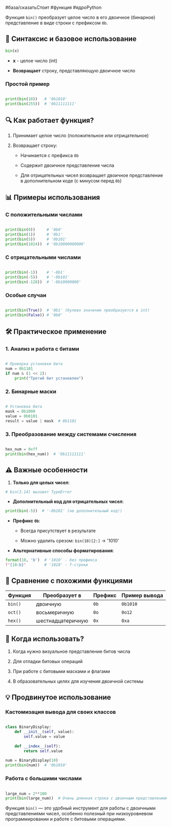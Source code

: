 #база/сказатьСтоит #функция #ядроPython

Функция `bin()` преобразует целое число в его двоичное (бинарное) представление в виде строки с префиксом `0b`.

## 📌 Синтаксис и базовое использование

```python
bin(x)
```
- **x** - целое число (int)
    
- **Возвращает** строку, представляющую двоичное число
    

### Простой пример

```python

print(bin(10))   # '0b1010'
print(bin(255))  # '0b11111111'
```

## 🔍 Как работает функция?

1. Принимает целое число (положительное или отрицательное)
    
2. Возвращает строку:
    
    - Начинается с префикса `0b`
        
    - Содержит двоичное представление числа
        
    - Для отрицательных чисел возвращает двоичное представление в дополнительном коде (с минусом перед `0b`)
        

## 📊 Примеры использования

### С положительными числами

```python

print(bin(0))     # '0b0'
print(bin(1))     # '0b1'
print(bin(5))     # '0b101'
print(bin(1024))  # '0b10000000000'
```

### С отрицательными числами

```python

print(bin(-1))    # '-0b1'
print(bin(-5))    # '-0b101'
print(bin(-128))  # '-0b10000000'
```

### Особые случаи

```python

print(bin(True))  # '0b1' (булево значение преобразуется в int)
print(bin(False)) # '0b0'
```

## 🛠 Практическое применение

### 1. Анализ и работа с битами

```python

# Проверка установки бита
num = 0b1101
if num & (1 << 2):
    print("Третий бит установлен")
```

### 2. Бинарные маски

```python

# Установка бита
mask = 0b1000
value = 0b0101
result = value | mask  # 0b1101
```

### 3. Преобразование между системами счисления

```python

hex_num = 0xff
print(bin(hex_num))  # '0b11111111'
```
## ⚠️ Важные особенности

1. **Только для целых чисел**:
    
```python
# bin(3.14) вызовет TypeError
```
    
- **Дополнительный код для отрицательных чисел**:
    
```python
print(bin(-5))  # '-0b101' (не дополнительный код!)
```
    
- **Префикс `0b`**:
    
    - Всегда присутствует в результате
        
    - Можно удалить срезом: `bin(10)[2:]` → '1010'
        
- **Альтернативные способы форматирования**:
    
```python
format(10, 'b')  # '1010' - без префикса
f"{10:b}"        # '1010' - f-строки    
```
## 🔄 Сравнение с похожими функциями

|Функция|Преобразует в|Префикс|Пример вывода|
|---|---|---|---|
|`bin()`|двоичную|`0b`|`0b1010`|
|`oct()`|восьмеричную|`0o`|`0o12`|
|`hex()`|шестнадцатеричную|`0x`|`0xa`|

## 🎯 Когда использовать?

1. Когда нужно визуальное представление битов числа
    
2. Для отладки битовых операций
    
3. При работе с битовыми масками и флагами
    
4. В образовательных целях для изучения двоичной системы
    

## 💡 Продвинутое использование

### Кастомизация вывода для своих классов

```python

class BinaryDisplay:
    def __init__(self, value):
        self.value = value
        
    def __index__(self):
        return self.value
        
num = BinaryDisplay(10)
print(bin(num))  # '0b1010'
```

### Работа с большими числами

```python

large_num = 2**100
print(bin(large_num))  # Очень длинная строка с двоичным представлением
```

Функция `bin()` — это удобный инструмент для работы с двоичными представлениями чисел, особенно полезный при низкоуровневом программировании и работе с битовыми операциями.